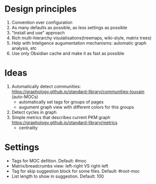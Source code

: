 # Design principles

1. Convention over configuration
2. As many defaults as possible, as less settings as possible
3. "Install and use" approach
4. Rich multi-hierarchy visulatisations(treemaps, wiki-style, matrix trees)
5. Help with Inteligence augumentation mechanisms: automatic graph analysis, etc
6. Use only Obsidian cache and make it as fast as possible

# Ideas

1. Automatically detect communities: https://graphology.github.io/standard-library/communities-louvain (auto-MOCs)
    - automatically set tags for groups of pages
    - augument graph view with different colors for this groups
2. Detect cycles in graph
3. Simple metrics that describes current PKM graph https://graphology.github.io/standard-library/metrics
    - centrality

# Settings

-   Tags for MOC defition. Default: #moc
-   Matrix/breadcrumbs view: left-right VS right-left
-   Tag for skip suggestion block for some files. Default: #root-moc
-   List length to show in suggestion. Default: 100
